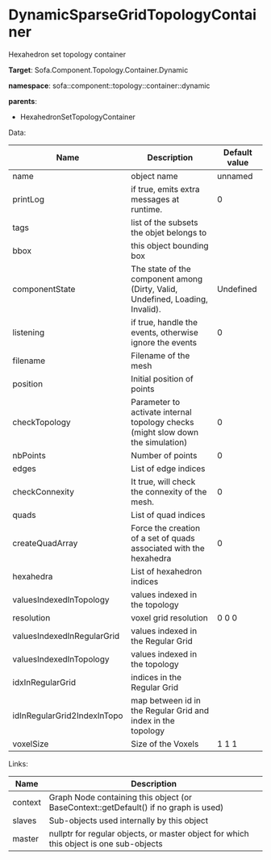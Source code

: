 # DynamicSparseGridTopologyContainer

Hexahedron set topology container


__Target__: Sofa.Component.Topology.Container.Dynamic

__namespace__: sofa::component::topology::container::dynamic

__parents__: 

- HexahedronSetTopologyContainer

Data: 

<table>
<thead>
    <tr>
        <th>Name</th>
        <th>Description</th>
        <th>Default value</th>
    </tr>
</thead>
<tbody>
	<tr>
		<td>name</td>
		<td>
object name
</td>
		<td>unnamed</td>
	</tr>
	<tr>
		<td>printLog</td>
		<td>
if true, emits extra messages at runtime.
</td>
		<td>0</td>
	</tr>
	<tr>
		<td>tags</td>
		<td>
list of the subsets the objet belongs to
</td>
		<td></td>
	</tr>
	<tr>
		<td>bbox</td>
		<td>
this object bounding box
</td>
		<td></td>
	</tr>
	<tr>
		<td>componentState</td>
		<td>
The state of the component among (Dirty, Valid, Undefined, Loading, Invalid).
</td>
		<td>Undefined</td>
	</tr>
	<tr>
		<td>listening</td>
		<td>
if true, handle the events, otherwise ignore the events
</td>
		<td>0</td>
	</tr>
	<tr>
		<td>filename</td>
		<td>
Filename of the mesh
</td>
		<td></td>
	</tr>
	<tr>
		<td>position</td>
		<td>
Initial position of points
</td>
		<td></td>
	</tr>
	<tr>
		<td>checkTopology</td>
		<td>
Parameter to activate internal topology checks (might slow down the simulation)
</td>
		<td>0</td>
	</tr>
	<tr>
		<td>nbPoints</td>
		<td>
Number of points
</td>
		<td>0</td>
	</tr>
	<tr>
		<td>edges</td>
		<td>
List of edge indices
</td>
		<td></td>
	</tr>
	<tr>
		<td>checkConnexity</td>
		<td>
It true, will check the connexity of the mesh.
</td>
		<td>0</td>
	</tr>
	<tr>
		<td>quads</td>
		<td>
List of quad indices
</td>
		<td></td>
	</tr>
	<tr>
		<td>createQuadArray</td>
		<td>
Force the creation of a set of quads associated with the hexahedra
</td>
		<td>0</td>
	</tr>
	<tr>
		<td>hexahedra</td>
		<td>
List of hexahedron indices
</td>
		<td></td>
	</tr>
	<tr>
		<td>valuesIndexedInTopology</td>
		<td>
values indexed in the topology
</td>
		<td></td>
	</tr>
	<tr>
		<td>resolution</td>
		<td>
voxel grid resolution
</td>
		<td>0 0 0</td>
	</tr>
	<tr>
		<td>valuesIndexedInRegularGrid</td>
		<td>
values indexed in the Regular Grid
</td>
		<td></td>
	</tr>
	<tr>
		<td>valuesIndexedInTopology</td>
		<td>
values indexed in the topology
</td>
		<td></td>
	</tr>
	<tr>
		<td>idxInRegularGrid</td>
		<td>
indices in the Regular Grid
</td>
		<td></td>
	</tr>
	<tr>
		<td>idInRegularGrid2IndexInTopo</td>
		<td>
map between id in the Regular Grid and index in the topology
</td>
		<td></td>
	</tr>
	<tr>
		<td>voxelSize</td>
		<td>
Size of the Voxels
</td>
		<td>1 1 1</td>
	</tr>

</tbody>
</table>

Links: 

| Name | Description |
| ---- | ----------- |
|context|Graph Node containing this object (or BaseContext::getDefault() if no graph is used)|
|slaves|Sub-objects used internally by this object|
|master|nullptr for regular objects, or master object for which this object is one sub-objects|



